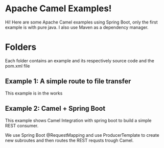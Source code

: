# Apache Camel Examples!

Hi! Here are some Apache Camel examples using Spring Boot, only the first example is with pure java. I also use Maven as a dependency manager. 


# Folders

Each folder contains an example and its respectively source code and the pom.xml file

## Example 1: A simple route to file transfer

This example is in the works



## Example 2: Camel + Spring Boot

This example shows Camel Integration with spring boot to build a simple REST consumer.

We use Spring Boot @RequestMapping and use ProducerTemplate to create new subroutes and then routes the REST requsts trough Camel.



